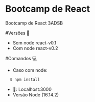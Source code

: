 # Bootcamp de React
Bootcamp de React 3ADSB

#Versões 🚀
- Sem node react-v0.1
- Com node react-v0.2

#Comandos 💻
- Caso com node:
```bash 
  $ npm install
```
- 🚪: Localhost:3000
- Versão Node (16.14.2)
